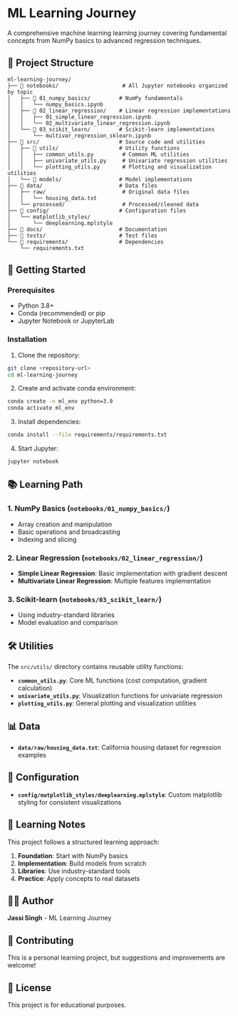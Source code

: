 # ML Learning Journey

A comprehensive machine learning learning journey covering fundamental concepts from NumPy basics to advanced regression techniques.

## 📁 Project Structure

```
ml-learning-journey/
├── 📁 notebooks/                    # All Jupyter notebooks organized by topic
│   ├── 📁 01_numpy_basics/         # NumPy fundamentals
│   │   └── numpy_basics.ipynb
│   ├── 📁 02_linear_regression/    # Linear regression implementations
│   │   ├── 01_simple_linear_regression.ipynb
│   │   └── 02_multivariate_linear_regression.ipynb
│   └── 📁 03_scikit_learn/         # Scikit-learn implementations
│       └── multivar_regression_sklearn.ipynb
├── 📁 src/                         # Source code and utilities
│   ├── 📁 utils/                   # Utility functions
│   │   ├── common_utils.py         # Common ML utilities
│   │   ├── univariate_utils.py     # Univariate regression utilities
│   │   └── plotting_utils.py       # Plotting and visualization utilities
│   └── 📁 models/                  # Model implementations
├── 📁 data/                        # Data files
│   ├── raw/                        # Original data files
│   │   └── housing_data.txt
│   └── processed/                  # Processed/cleaned data
├── 📁 config/                      # Configuration files
│   └── matplotlib_styles/
│       └── deeplearning.mplstyle
├── 📁 docs/                        # Documentation
├── 📁 tests/                       # Test files
└── 📁 requirements/                # Dependencies
    └── requirements.txt
```

## 🚀 Getting Started

### Prerequisites

- Python 3.8+
- Conda (recommended) or pip
- Jupyter Notebook or JupyterLab

### Installation

1. Clone the repository:

```bash
git clone <repository-url>
cd ml-learning-journey
```

2. Create and activate conda environment:

```bash
conda create -n ml_env python=3.9
conda activate ml_env
```

3. Install dependencies:

```bash
conda install --file requirements/requirements.txt
```

4. Start Jupyter:

```bash
jupyter notebook
```

## 📚 Learning Path

### 1. NumPy Basics (`notebooks/01_numpy_basics/`)

- Array creation and manipulation
- Basic operations and broadcasting
- Indexing and slicing

### 2. Linear Regression (`notebooks/02_linear_regression/`)

- **Simple Linear Regression**: Basic implementation with gradient descent
- **Multivariate Linear Regression**: Multiple features implementation

### 3. Scikit-learn (`notebooks/03_scikit_learn/`)

- Using industry-standard libraries
- Model evaluation and comparison

## 🛠️ Utilities

The `src/utils/` directory contains reusable utility functions:

- **`common_utils.py`**: Core ML functions (cost computation, gradient calculation)
- **`univariate_utils.py`**: Visualization functions for univariate regression
- **`plotting_utils.py`**: General plotting and visualization utilities

## 📊 Data

- **`data/raw/housing_data.txt`**: California housing dataset for regression examples

## 🎨 Configuration

- **`config/matplotlib_styles/deeplearning.mplstyle`**: Custom matplotlib styling for consistent visualizations

## 📝 Learning Notes

This project follows a structured learning approach:

1. **Foundation**: Start with NumPy basics
2. **Implementation**: Build models from scratch
3. **Libraries**: Use industry-standard tools
4. **Practice**: Apply concepts to real datasets

## 👨‍💻 Author

**Jassi Singh** - ML Learning Journey

## 🤝 Contributing

This is a personal learning project, but suggestions and improvements are welcome!

## 📄 License

This project is for educational purposes.
